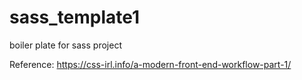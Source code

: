 # sass_template1
boiler plate for sass project

Reference:
https://css-irl.info/a-modern-front-end-workflow-part-1/